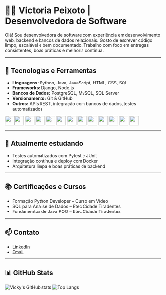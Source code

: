 # 👩‍💻 Victoria Peixoto | Desenvolvedora de Software

Olá! Sou desenvolvedora de software com experiência em desenvolvimento web, backend e bancos de dados relacionais. Gosto de escrever código limpo, escalável e bem documentado. Trabalho com foco em entregas consistentes, boas práticas e melhoria contínua.

---

## 💼 Tecnologias e Ferramentas

- **Linguagens:** Python, Java, JavaScript, HTML, CSS, SQL  
- **Frameworks:** Django, Node.js  
- **Bancos de Dados:** PostgreSQL, MySQL, SQL Server  
- **Versionamento:** Git & GitHub  
- **Outros:** APIs REST, integração com bancos de dados, testes automatizados

<img src="https://cdn.jsdelivr.net/gh/devicons/devicon/icons/html5/html5-original.svg" width="30" /><img src="https://cdn.jsdelivr.net/gh/devicons/devicon/icons/css3/css3-original.svg" width="30" /> <img src="https://cdn.jsdelivr.net/gh/devicons/devicon/icons/javascript/javascript-original.svg" width="30" /> <img src="https://cdn.jsdelivr.net/gh/devicons/devicon/icons/python/python-original.svg" width="30" /> <img src="https://cdn.jsdelivr.net/gh/devicons/devicon/icons/java/java-original.svg" width="30" /> <img src="https://cdn.jsdelivr.net/gh/devicons/devicon/icons/php/php-original.svg" width="30" /> <img src="https://cdn.jsdelivr.net/gh/devicons/devicon/icons/git/git-original.svg" width="30" /> <img src="https://cdn.jsdelivr.net/gh/devicons/devicon/icons/github/github-original.svg" width="30" /> <img src="https://cdn.jsdelivr.net/gh/devicons/devicon/icons/mysql/mysql-original.svg" width="30" /> <img src="https://cdn.jsdelivr.net/gh/devicons/devicon/icons/postgresql/postgresql-original.svg" width="30" /> <img src="https://cdn.jsdelivr.net/gh/devicons/devicon/icons/django/django-plain.svg" width="30" /> <img src="https://cdn.jsdelivr.net/gh/devicons/devicon/icons/flask/flask-original.svg" width="30" /> <img src="https://cdn.jsdelivr.net/gh/devicons/devicon/icons/nodejs/nodejs-original.svg" width="30" />


---

## 🌱 Atualmente estudando

- Testes automatizados com Pytest e JUnit  
- Integração contínua e deploy com Docker  
- Arquitetura limpa e boas práticas de backend

---

## 📚 Certificações e Cursos

- Formação Python Developer – Curso em Vídeo 
- SQL para Análise de Dados – Etec Cidade Tiradentes
- Fundamentos de Java POO – Etec Cidade Tiradentes 

---

## 📫 Contato

- [LinkedIn](https://www.linkedin.com/in/victoria-peixoto-de-oliveira-154970356/)
- [Email](mailto:galaxy.o.peixoto@gmail.com)

---

## 📊 GitHub Stats

![Vicky's GitHub stats](https://github-readme-stats.vercel.app/api?username=vickyAqui&show_icons=true&theme=rose_pine)
![Top Langs](https://github-readme-stats.vercel.app/api/top-langs/?username=vickyAqui&layout=compact&theme=rose_pine)

